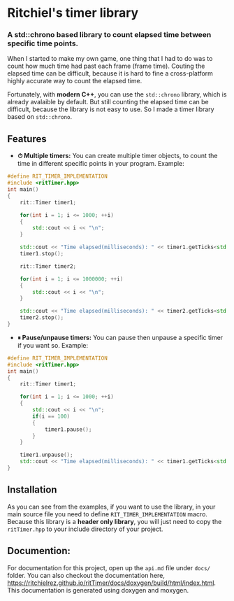 # Ritchiel's timer library

### A std::chrono based library to count elapsed time between specific time points.

When I started to make my own game, one thing that I had to do was to count how much time had
past each frame (frame time). Couting the elapsed time can be difficult, because it is hard to
fine a cross-platform highly accurate way to count the elapsed time.

Fortunately, with **modern C++**, you can use the ```std::chrono``` library, which is already avalaible
by default. But still counting the elapsed time can be difficult, because the library is not easy to use.
So I made a timer library based on ```std::chrono```.

## Features

- **⏱ Multiple timers:** You can create multiple timer objects, to count the time in different specific points in your program.
Example:
```c++
#define RIT_TIMER_IMPLEMENTATION
#include <ritTimer.hpp>
int main()
{
    rit::Timer timer1;

    for(int i = 1; i <= 1000; ++i)
    {
        std::cout << i << "\n";
    }

    std::cout << "Time elapsed(milliseconds): " << timer1.getTicks<std::milli>() << "\n";
    timer1.stop();

    rit::Timer timer2;

    for(int i = 1; i <= 1000000; ++i)
    {
        std::cout << i << "\n";
    }

    std::cout << "Time elapsed(milliseconds): " << timer2.getTicks<std::milli>() << "\n";
    timer2.stop();
}
```

- **⏸ Pause/unpause timers:** You can pause then unpause a specific timer if you want so. Example:
```c++
#define RIT_TIMER_IMPLEMENTATION
#include <ritTimer.hpp>
int main()
{
    rit::Timer timer1;

    for(int i = 1; i <= 1000; ++i)
    {
        std::cout << i << "\n";
        if(i == 100)
        {
            timer1.pause();
        }
    }

    timer1.unpause();
    std::cout << "Time elapsed(milliseconds): " << timer1.getTicks<std::milli>() << "\n";
}
```

## Installation
As you can see from the examples, if you want to use the library, in your main source file you need to define
`RIT_TIMER_IMPLEMENTATION` macro. Because this library is a **header only library**, you will just need to copy
the `ritTimer.hpp` to your include directory of your project.

## Documention:
For documentation for this project, open up the `api.md` file under `docs/` folder. You can also checkout the documentation
here, https://ritchielrez.github.io/ritTimer/docs/doxygen/build/html/index.html. This documentation is generated
using doxygen and moxygen.
